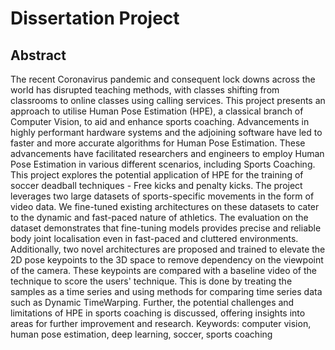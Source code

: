 # Dissertation Project

## Abstract

The recent Coronavirus pandemic and consequent lock downs across the world has disrupted
teaching methods, with classes shifting from classrooms to online classes using calling services.
This project presents an approach to utilise Human Pose Estimation (HPE), a classical branch
of Computer Vision, to aid and enhance sports coaching. Advancements in highly performant
hardware systems and the adjoining software have led to faster and more accurate algorithms
for Human Pose Estimation. These advancements have facilitated researchers and engineers to
employ Human Pose Estimation in various different scenarios, including Sports Coaching. This
project explores the potential application of HPE for the training of soccer deadball techniques
\- Free kicks and penalty kicks. The project leverages two large datasets of sports-specific
movements in the form of video data. We fine-tuned existing architectures on these datasets
to cater to the dynamic and fast-paced nature of athletics. The evaluation on the dataset
demonstrates that fine-tuning models provides precise and reliable body joint localisation even
in fast-paced and cluttered environments. Additionally, two novel architectures are proposed
and trained to elevate the 2D pose keypoints to the 3D space to remove dependency on the
viewpoint of the camera. These keypoints are compared with a baseline video of the technique
to score the users' technique. This is done by treating the samples as a time series and using
methods for comparing time series data such as Dynamic TimeWarping. Further, the potential
challenges and limitations of HPE in sports coaching is discussed, offering insights into areas
for further improvement and research.
Keywords: computer vision, human pose estimation, deep learning, soccer, sports coaching
